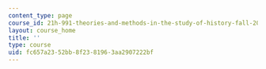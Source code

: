 ```yaml
---
content_type: page
course_id: 21h-991-theories-and-methods-in-the-study-of-history-fall-2014
layout: course_home
title: ''
type: course
uid: fc657a23-52bb-8f23-8196-3aa2907222bf
---
```

